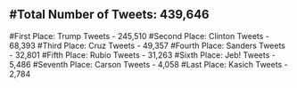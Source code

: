 #Total Number of Tweets: 439,646 
---
#First Place: Trump Tweets - 245,510
#Second Place: Clinton Tweets - 68,393
#Third Place: Cruz Tweets - 49,357
#Fourth Place: Sanders Tweets - 32,801
#Fifth Place: Rubio Tweets - 31,263
#Sixth Place: Jeb! Tweets - 5,486
#Seventh Place: Carson Tweets - 4,058
#Last Place: Kasich Tweets - 2,784

